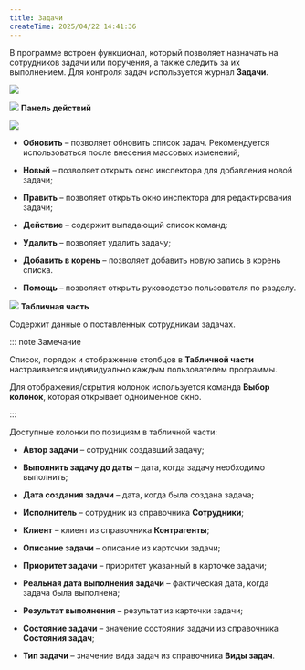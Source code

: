 ```yaml
---
title: Задачи
createTime: 2025/04/22 14:41:36
---
```

В программе встроен функционал, который позволяет назначать на сотрудников задачи или поручения, а также следить за их выполнением. Для контроля задач используется журнал **Задачи**.

![](Aspose.Words.83ab1c44-6b28-430a-a5f2-4d9e6ba1abd4.322.png)

![](Aspose.Words.83ab1c44-6b28-430a-a5f2-4d9e6ba1abd4.004.png) **Панель действий**

![](Aspose.Words.83ab1c44-6b28-430a-a5f2-4d9e6ba1abd4.323.png)

- **Обновить** – позволяет обновить список задач. Рекомендуется использоваться после внесения массовых изменений;

- **Новый** – позволяет открыть окно инспектора для добавления новой задачи;

- **Править** – позволяет открыть окно инспектора для редактирования задачи;

- **Действие** – содержит выпадающий список команд:

- **Удалить** – позволяет удалить задачу;

- **Добавить в корень** – позволяет добавить новую запись в корень списка.

- **Помощь** – позволяет открыть руководство пользователя по разделу.

![](Aspose.Words.83ab1c44-6b28-430a-a5f2-4d9e6ba1abd4.006.png) **Табличная часть**

Содержит данные о поставленных сотрудникам задачах.

::: note Замечание

Список, порядок и отображение столбцов в **Табличной части** настраивается индивидуально каждым пользователем программы.

Для отображения/скрытия колонок используется команда **Выбор колонок**, которая открывает одноименное окно.

:::

Доступные колонки по позициям в табличной части:

- **Автор задачи** – сотрудник создавший задачу;

- **Выполнить задачу до даты** – дата, когда задачу необходимо выполнить;

- **Дата создания задачи** – дата, когда была создана задача;

- **Исполнитель** – сотрудник из справочника **Сотрудники**;

- **Клиент** – клиент из справочника **Контрагенты**;

- **Описание задачи** – описание из карточки задачи;

- **Приоритет задачи** – приоритет указанный в карточке задачи;

- **Реальная дата выполнения задачи** – фактическая дата, когда задача была выполнена;

- **Результат выполнения** – результат из карточки задачи;

- **Состояние задачи** – значение состояния задачи из справочника **Состояния задач**;

- **Тип задачи** – значение вида задач из справочника **Виды задач**.